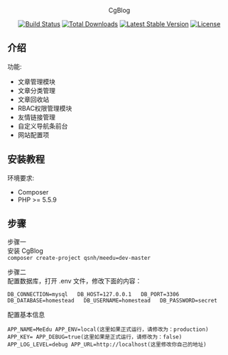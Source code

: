 <p align="center">CgBlog</p>

<p align="center">
<a href="https://travis-ci.org/laravel/framework"><img src="https://travis-ci.org/laravel/framework.svg" alt="Build Status"></a>
<a href="https://packagist.org/packages/laravel/framework"><img src="https://poser.pugx.org/laravel/framework/d/total.svg" alt="Total Downloads"></a>
<a href="https://packagist.org/packages/laravel/framework"><img src="https://poser.pugx.org/laravel/framework/v/stable.svg" alt="Latest Stable Version"></a>
<a href="https://packagist.org/packages/laravel/framework"><img src="https://poser.pugx.org/laravel/framework/license.svg" alt="License"></a>
</p>

## 介绍

功能:

- 文章管理模块
- 文章分类管理
- 文章回收站
- RBAC权限管理模块
- 友情链接管理
- 自定义导航条前台
- 网站配置项



## 安装教程

环境要求:

- Composer
- PHP >= 5.5.9
  
  
## 步骤

步骤一  
安装 CgBlog  
`composer create-project qsnh/meedu=dev-master` 

步骤二  
配置数据库，打开 .env 文件，修改下面的内容： 

`DB_CONNECTION=mysql  
    DB_HOST=127.0.0.1  
    DB_PORT=3306  
    DB_DATABASE=homestead  
    DB_USERNAME=homestead  
    DB_PASSWORD=secret`  
  
配置基本信息

`APP_NAME=MeEdu
APP_ENV=local(这里如果正式运行，请修改为：production)
APP_KEY=
APP_DEBUG=true(这里如果是正式运行，请修改为：false)
APP_LOG_LEVEL=debug
APP_URL=http://localhost(这里修改你自己的地址)`

